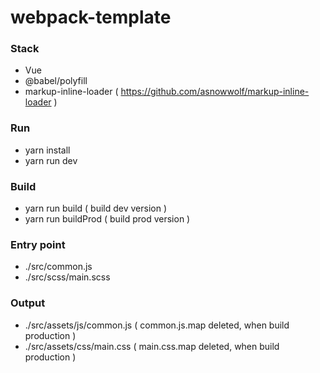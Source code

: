 # webpack-template

### Stack ###

* Vue
* @babel/polyfill
* markup-inline-loader ( https://github.com/asnowwolf/markup-inline-loader )

### Run ###

* yarn install
* yarn run dev

### Build ###

* yarn run build ( build dev version )
* yarn run buildProd ( build prod version )

### Entry point ###

* ./src/common.js 
* ./src/scss/main.scss

### Output ###

* ./src/assets/js/common.js ( common.js.map deleted, when build production )
* ./src/assets/css/main.css ( main.css.map deleted, when build production )